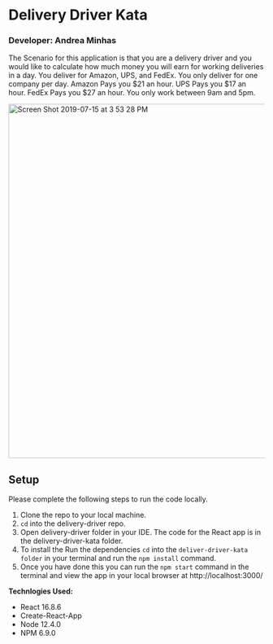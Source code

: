 # Delivery Driver Kata

### Developer: Andrea Minhas

The Scenario for this application is that you are a delivery driver and you would like to calculate how much money you will earn for working deliveries in a day.
You deliver for Amazon, UPS, and FedEx.
You only deliver for one company per day.
Amazon Pays you $21 an hour.
UPS Pays you $17 an hour.
FedEx Pays you \$27 an hour.
You only work between 9am and 5pm.

<img width="696" alt="Screen Shot 2019-07-15 at 3 53 28 PM" src="https://user-images.githubusercontent.com/44379703/61249628-58f64180-a71b-11e9-85da-b5f0eedb7220.png">

## Setup
Please complete the following steps to run the code locally.

1. Clone the repo to your local machine. 
2. ```cd``` into the delivery-driver repo.
3. Open delivery-driver folder in your IDE. The code for the React app is in the delivery-driver-kata folder.
4. To install the Run the dependencies ```cd``` into the `deliver-driver-kata folder` in your terminal and run the ```npm install``` command.
5. Once you have done this you can run the ```npm start``` command in the terminal and view the app in your local browser at http://localhost:3000/

**Technlogies Used:**

- React 16.8.6
- Create-React-App
- Node 12.4.0
- NPM 6.9.0
